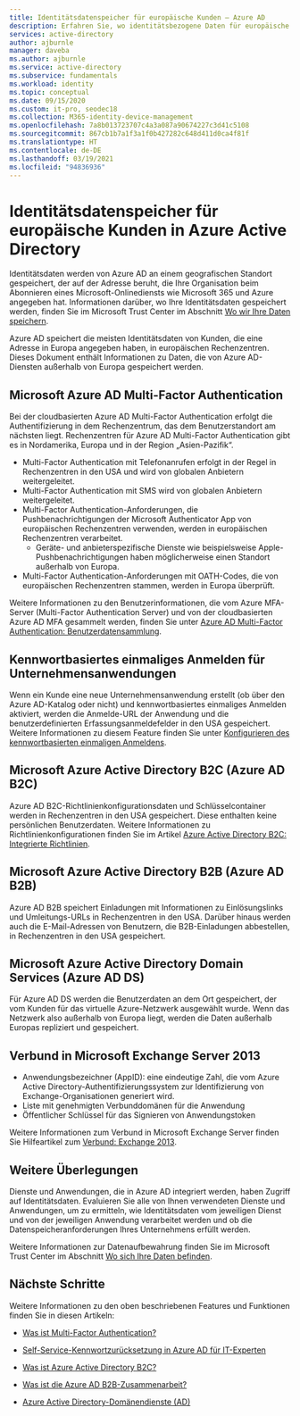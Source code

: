 ```yaml
---
title: Identitätsdatenspeicher für europäische Kunden – Azure AD
description: Erfahren Sie, wo identitätsbezogene Daten für europäische Kunden durch Azure Active Directory gespeichert werden.
services: active-directory
author: ajburnle
manager: daveba
ms.author: ajburnle
ms.service: active-directory
ms.subservice: fundamentals
ms.workload: identity
ms.topic: conceptual
ms.date: 09/15/2020
ms.custom: it-pro, seodec18
ms.collection: M365-identity-device-management
ms.openlocfilehash: 7a8b013723707c4a3a087a90674227c3d41c5108
ms.sourcegitcommit: 867cb1b7a1f3a1f0b427282c648d411d0ca4f81f
ms.translationtype: HT
ms.contentlocale: de-DE
ms.lasthandoff: 03/19/2021
ms.locfileid: "94836936"
---
```

# <a name="identity-data-storage-for-european-customers-in-azure-active-directory"></a>Identitätsdatenspeicher für europäische Kunden in Azure Active Directory
Identitätsdaten werden von Azure AD an einem geografischen Standort gespeichert, der auf der Adresse beruht, die Ihre Organisation beim Abonnieren eines Microsoft-Onlinediensts wie Microsoft 365 und Azure angegeben hat. Informationen darüber, wo Ihre Identitätsdaten gespeichert werden, finden Sie im Microsoft Trust Center im Abschnitt [Wo wir Ihre Daten speichern](https://www.microsoft.com/trustcenter/privacy/where-your-data-is-located).

Azure AD speichert die meisten Identitätsdaten von Kunden, die eine Adresse in Europa angegeben haben, in europäischen Rechenzentren. Dieses Dokument enthält Informationen zu Daten, die von Azure AD-Diensten außerhalb von Europa gespeichert werden.

## <a name="microsoft-azure-ad-multi-factor-authentication"></a>Microsoft Azure AD Multi-Factor Authentication

Bei der cloudbasierten Azure AD Multi-Factor Authentication erfolgt die Authentifizierung in dem Rechenzentrum, das dem Benutzerstandort am nächsten liegt. Rechenzentren für Azure AD Multi-Factor Authentication gibt es in Nordamerika, Europa und in der Region „Asien-Pazifik“.

* Multi-Factor Authentication mit Telefonanrufen erfolgt in der Regel in Rechenzentren in den USA und wird von globalen Anbietern weitergeleitet.
* Multi-Factor Authentication mit SMS wird von globalen Anbietern weitergeleitet.
* Multi-Factor Authentication-Anforderungen, die Pushbenachrichtigungen der Microsoft Authenticator App von europäischen Rechenzentren verwenden, werden in europäischen Rechenzentren verarbeitet.
    * Geräte- und anbieterspezifische Dienste wie beispielsweise Apple-Pushbenachrichtigungen haben möglicherweise einen Standort außerhalb von Europa.
* Multi-Factor Authentication-Anforderungen mit OATH-Codes, die von europäischen Rechenzentren stammen, werden in Europa überprüft.

Weitere Informationen zu den Benutzerinformationen, die vom Azure MFA-Server (Multi-Factor Authentication Server) und von der cloudbasierten Azure AD MFA gesammelt werden, finden Sie unter [Azure AD Multi-Factor Authentication: Benutzerdatensammlung](../authentication/howto-mfa-reporting-datacollection.md).

## <a name="password-based-single-sign-on-for-enterprise-applications"></a>Kennwortbasiertes einmaliges Anmelden für Unternehmensanwendungen
 
Wenn ein Kunde eine neue Unternehmensanwendung erstellt (ob über den Azure AD-Katalog oder nicht) und kennwortbasiertes einmaliges Anmelden aktiviert, werden die Anmelde-URL der Anwendung und die benutzerdefinierten Erfassungsanmeldefelder in den USA gespeichert. Weitere Informationen zu diesem Feature finden Sie unter [Konfigurieren des kennwortbasierten einmaligen Anmeldens](../manage-apps/configure-password-single-sign-on-non-gallery-applications.md).

## <a name="microsoft-azure-active-directory-b2c-azure-ad-b2c"></a>Microsoft Azure Active Directory B2C (Azure AD B2C)

Azure AD B2C-Richtlinienkonfigurationsdaten und Schlüsselcontainer werden in Rechenzentren in den USA gespeichert. Diese enthalten keine persönlichen Benutzerdaten. Weitere Informationen zu Richtlinienkonfigurationen finden Sie im Artikel [Azure Active Directory B2C: Integrierte Richtlinien](../../active-directory-b2c/user-flow-overview.md).

## <a name="microsoft-azure-active-directory-b2b-azure-ad-b2b"></a>Microsoft Azure Active Directory B2B (Azure AD B2B) 
    
Azure AD B2B speichert Einladungen mit Informationen zu Einlösungslinks und Umleitungs-URLs in Rechenzentren in den USA. Darüber hinaus werden auch die E-Mail-Adressen von Benutzern, die B2B-Einladungen abbestellen, in Rechenzentren in den USA gespeichert.

## <a name="microsoft-azure-active-directory-domain-services-azure-ad-ds"></a>Microsoft Azure Active Directory Domain Services (Azure AD DS)

Für Azure AD DS werden die Benutzerdaten an dem Ort gespeichert, der vom Kunden für das virtuelle Azure-Netzwerk ausgewählt wurde. Wenn das Netzwerk also außerhalb von Europa liegt, werden die Daten außerhalb Europas repliziert und gespeichert.

## <a name="federation-in-microsoft-exchange-server-2013"></a>Verbund in Microsoft Exchange Server 2013
    
- Anwendungsbezeichner (AppID): eine eindeutige Zahl, die vom Azure Active Directory-Authentifizierungssystem zur Identifizierung von Exchange-Organisationen generiert wird.
- Liste mit genehmigten Verbunddomänen für die Anwendung
- Öffentlicher Schlüssel für das Signieren von Anwendungstoken 

Weitere Informationen zum Verbund in Microsoft Exchange Server finden Sie Hilfeartikel zum [Verbund: Exchange 2013](/exchange/federation-exchange-2013-help).


## <a name="other-considerations"></a>Weitere Überlegungen

Dienste und Anwendungen, die in Azure AD integriert werden, haben Zugriff auf Identitätsdaten. Evaluieren Sie alle von Ihnen verwendeten Dienste und Anwendungen, um zu ermitteln, wie Identitätsdaten vom jeweiligen Dienst und von der jeweiligen Anwendung verarbeitet werden und ob die Datenspeicheranforderungen Ihres Unternehmens erfüllt werden.

Weitere Informationen zur Datenaufbewahrung finden Sie im Microsoft Trust Center im Abschnitt [Wo sich Ihre Daten befinden](https://www.microsoft.com/trustcenter/privacy/where-your-data-is-located).

## <a name="next-steps"></a>Nächste Schritte
Weitere Informationen zu den oben beschriebenen Features und Funktionen finden Sie in diesen Artikeln:
- [Was ist Multi-Factor Authentication?](../authentication/concept-mfa-howitworks.md)

- [Self-Service-Kennwortzurücksetzung in Azure AD für IT-Experten](../authentication/concept-sspr-howitworks.md)

- [Was ist Azure Active Directory B2C?](../../active-directory-b2c/overview.md)

- [Was ist die Azure AD B2B-Zusammenarbeit?](../external-identities/what-is-b2b.md)

- [Azure Active Directory-Domänendienste (AD)](../../active-directory-domain-services/overview.md)